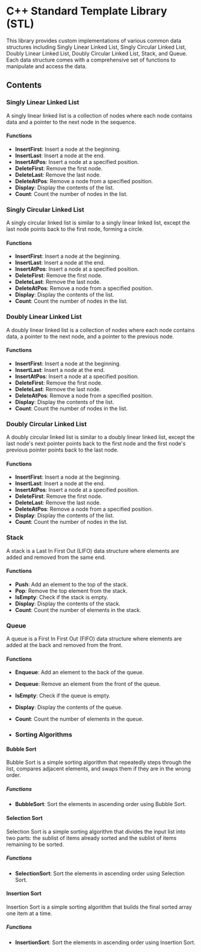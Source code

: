# C++ Standard Template Library (STL)

This library provides custom implementations of various common data structures including Singly Linear Linked List, Singly Circular Linked List, Doubly Linear Linked List, Doubly Circular Linked List, Stack, and Queue. Each data structure comes with a comprehensive set of functions to manipulate and access the data.

## Contents

### Singly Linear Linked List

A singly linear linked list is a collection of nodes where each node contains data and a pointer to the next node in the sequence.

#### Functions

- **InsertFirst**: Insert a node at the beginning.
- **InsertLast**: Insert a node at the end.
- **InsertAtPos**: Insert a node at a specified position.
- **DeleteFirst**: Remove the first node.
- **DeleteLast**: Remove the last node.
- **DeleteAtPos**: Remove a node from a specified position.
- **Display**: Display the contents of the list.
- **Count**: Count the number of nodes in the list.

### Singly Circular Linked List

A singly circular linked list is similar to a singly linear linked list, except the last node points back to the first node, forming a circle.

#### Functions

- **InsertFirst**: Insert a node at the beginning.
- **InsertLast**: Insert a node at the end.
- **InsertAtPos**: Insert a node at a specified position.
- **DeleteFirst**: Remove the first node.
- **DeleteLast**: Remove the last node.
- **DeleteAtPos**: Remove a node from a specified position.
- **Display**: Display the contents of the list.
- **Count**: Count the number of nodes in the list.

### Doubly Linear Linked List

A doubly linear linked list is a collection of nodes where each node contains data, a pointer to the next node, and a pointer to the previous node.

#### Functions

- **InsertFirst**: Insert a node at the beginning.
- **InsertLast**: Insert a node at the end.
- **InsertAtPos**: Insert a node at a specified position.
- **DeleteFirst**: Remove the first node.
- **DeleteLast**: Remove the last node.
- **DeleteAtPos**: Remove a node from a specified position.
- **Display**: Display the contents of the list.
- **Count**: Count the number of nodes in the list.

### Doubly Circular Linked List

A doubly circular linked list is similar to a doubly linear linked list, except the last node's next pointer points back to the first node and the first node's previous pointer points back to the last node.

#### Functions

- **InsertFirst**: Insert a node at the beginning.
- **InsertLast**: Insert a node at the end.
- **InsertAtPos**: Insert a node at a specified position.
- **DeleteFirst**: Remove the first node.
- **DeleteLast**: Remove the last node.
- **DeleteAtPos**: Remove a node from a specified position.
- **Display**: Display the contents of the list.
- **Count**: Count the number of nodes in the list.

### Stack

A stack is a Last In First Out (LIFO) data structure where elements are added and removed from the same end.

#### Functions

- **Push**: Add an element to the top of the stack.
- **Pop**: Remove the top element from the stack.
- **IsEmpty**: Check if the stack is empty.
- **Display**: Display the contents of the stack.
- **Count**: Count the number of elements in the stack.

### Queue

A queue is a First In First Out (FIFO) data structure where elements are added at the back and removed from the front.

#### Functions

- **Enqueue**: Add an element to the back of the queue.
- **Dequeue**: Remove an element from the front of the queue.
- **IsEmpty**: Check if the queue is empty.
- **Display**: Display the contents of the queue.
- **Count**: Count the number of elements in the queue.

- ### Sorting Algorithms

#### Bubble Sort

Bubble Sort is a simple sorting algorithm that repeatedly steps through the list, compares adjacent elements, and swaps them if they are in the wrong order.

##### Functions

- **BubbleSort**: Sort the elements in ascending order using Bubble Sort.

#### Selection Sort

Selection Sort is a simple sorting algorithm that divides the input list into two parts: the sublist of items already sorted and the sublist of items remaining to be sorted.

##### Functions

- **SelectionSort**: Sort the elements in ascending order using Selection Sort.

#### Insertion Sort

Insertion Sort is a simple sorting algorithm that builds the final sorted array one item at a time.

##### Functions

- **InsertionSort**: Sort the elements in ascending order using Insertion Sort.

